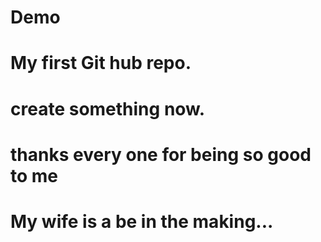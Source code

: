 # Demo

# My first Git hub repo.
# create something now.
# thanks every one for being so good to me
# My wife is a be in the making...